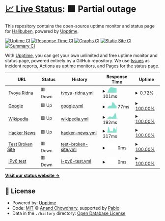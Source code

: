 # [📈 Live Status](https://status.tvoyaridna.com): <!--live status--> **🟧 Partial outage**

This repository contains the open-source uptime monitor and status page for [Halibuben](https://status.tvoyaridna.com), powered by [Upptime](https://github.com/upptime/upptime).

[![Uptime CI](https://github.com/Halibuben/status-page/workflows/Uptime%20CI/badge.svg)](https://github.com/Halibuben/status-page/actions?query=workflow%3A%22Uptime+CI%22)
[![Response Time CI](https://github.com/Halibuben/status-page/workflows/Response%20Time%20CI/badge.svg)](https://github.com/Halibuben/status-page/actions?query=workflow%3A%22Response+Time+CI%22)
[![Graphs CI](https://github.com/Halibuben/status-page/workflows/Graphs%20CI/badge.svg)](https://github.com/Halibuben/status-page/actions?query=workflow%3A%22Graphs+CI%22)
[![Static Site CI](https://github.com/Halibuben/status-page/workflows/Static%20Site%20CI/badge.svg)](https://github.com/Halibuben/status-page/actions?query=workflow%3A%22Static+Site+CI%22)
[![Summary CI](https://github.com/Halibuben/status-page/workflows/Summary%20CI/badge.svg)](https://github.com/Halibuben/status-page/actions?query=workflow%3A%22Summary+CI%22)

With [Upptime](https://upptime.js.org), you can get your own unlimited and free uptime monitor and status page, powered entirely by a GitHub repository. We use [Issues](https://github.com/Halibuben/status-page/issues) as incident reports, [Actions](https://github.com/Halibuben/status-page/actions) as uptime monitors, and [Pages](https://status.tvoyaridna.com) for the status page.

<!--start: status pages-->
<!-- This summary is generated by Upptime (https://github.com/upptime/upptime) -->
<!-- Do not edit this manually, your changes will be overwritten -->
<!-- prettier-ignore -->
| URL | Status | History | Response Time | Uptime |
| --- | ------ | ------- | ------------- | ------ |
| <img alt="" src="https://icons.duckduckgo.com/ip3/tvoyaridna.com.ico" height="13"> [Tvoya Ridna](https://tvoyaridna.com/) | 🟥 Down | [tvoya-ridna.yml](https://github.com/Halibuben/status-page/commits/HEAD/history/tvoya-ridna.yml) | <details><summary><img alt="Response time graph" src="./graphs/tvoya-ridna/response-time-week.png" height="20"> 101ms</summary><br><a href="https://status.tvoyaridna.com/history/tvoya-ridna"><img alt="Response time 101" src="https://img.shields.io/endpoint?url=https%3A%2F%2Fraw.githubusercontent.com%2FHalibuben%2Fstatus-page%2FHEAD%2Fapi%2Ftvoya-ridna%2Fresponse-time.json"></a><br><a href="https://status.tvoyaridna.com/history/tvoya-ridna"><img alt="24-hour response time 101" src="https://img.shields.io/endpoint?url=https%3A%2F%2Fraw.githubusercontent.com%2FHalibuben%2Fstatus-page%2FHEAD%2Fapi%2Ftvoya-ridna%2Fresponse-time-day.json"></a><br><a href="https://status.tvoyaridna.com/history/tvoya-ridna"><img alt="7-day response time 101" src="https://img.shields.io/endpoint?url=https%3A%2F%2Fraw.githubusercontent.com%2FHalibuben%2Fstatus-page%2FHEAD%2Fapi%2Ftvoya-ridna%2Fresponse-time-week.json"></a><br><a href="https://status.tvoyaridna.com/history/tvoya-ridna"><img alt="30-day response time 101" src="https://img.shields.io/endpoint?url=https%3A%2F%2Fraw.githubusercontent.com%2FHalibuben%2Fstatus-page%2FHEAD%2Fapi%2Ftvoya-ridna%2Fresponse-time-month.json"></a><br><a href="https://status.tvoyaridna.com/history/tvoya-ridna"><img alt="1-year response time 101" src="https://img.shields.io/endpoint?url=https%3A%2F%2Fraw.githubusercontent.com%2FHalibuben%2Fstatus-page%2FHEAD%2Fapi%2Ftvoya-ridna%2Fresponse-time-year.json"></a></details> | <details><summary><a href="https://status.tvoyaridna.com/history/tvoya-ridna">0.72%</a></summary><a href="https://status.tvoyaridna.com/history/tvoya-ridna"><img alt="All-time uptime 0.72%" src="https://img.shields.io/endpoint?url=https%3A%2F%2Fraw.githubusercontent.com%2FHalibuben%2Fstatus-page%2FHEAD%2Fapi%2Ftvoya-ridna%2Fuptime.json"></a><br><a href="https://status.tvoyaridna.com/history/tvoya-ridna"><img alt="24-hour uptime 0.72%" src="https://img.shields.io/endpoint?url=https%3A%2F%2Fraw.githubusercontent.com%2FHalibuben%2Fstatus-page%2FHEAD%2Fapi%2Ftvoya-ridna%2Fuptime-day.json"></a><br><a href="https://status.tvoyaridna.com/history/tvoya-ridna"><img alt="7-day uptime 0.72%" src="https://img.shields.io/endpoint?url=https%3A%2F%2Fraw.githubusercontent.com%2FHalibuben%2Fstatus-page%2FHEAD%2Fapi%2Ftvoya-ridna%2Fuptime-week.json"></a><br><a href="https://status.tvoyaridna.com/history/tvoya-ridna"><img alt="30-day uptime 0.72%" src="https://img.shields.io/endpoint?url=https%3A%2F%2Fraw.githubusercontent.com%2FHalibuben%2Fstatus-page%2FHEAD%2Fapi%2Ftvoya-ridna%2Fuptime-month.json"></a><br><a href="https://status.tvoyaridna.com/history/tvoya-ridna"><img alt="1-year uptime 0.72%" src="https://img.shields.io/endpoint?url=https%3A%2F%2Fraw.githubusercontent.com%2FHalibuben%2Fstatus-page%2FHEAD%2Fapi%2Ftvoya-ridna%2Fuptime-year.json"></a></details>
| <img alt="" src="https://icons.duckduckgo.com/ip3/www.google.com.ico" height="13"> [Google](https://www.google.com) | 🟩 Up | [google.yml](https://github.com/Halibuben/status-page/commits/HEAD/history/google.yml) | <details><summary><img alt="Response time graph" src="./graphs/google/response-time-week.png" height="20"> 77ms</summary><br><a href="https://status.tvoyaridna.com/history/google"><img alt="Response time 77" src="https://img.shields.io/endpoint?url=https%3A%2F%2Fraw.githubusercontent.com%2FHalibuben%2Fstatus-page%2FHEAD%2Fapi%2Fgoogle%2Fresponse-time.json"></a><br><a href="https://status.tvoyaridna.com/history/google"><img alt="24-hour response time 77" src="https://img.shields.io/endpoint?url=https%3A%2F%2Fraw.githubusercontent.com%2FHalibuben%2Fstatus-page%2FHEAD%2Fapi%2Fgoogle%2Fresponse-time-day.json"></a><br><a href="https://status.tvoyaridna.com/history/google"><img alt="7-day response time 77" src="https://img.shields.io/endpoint?url=https%3A%2F%2Fraw.githubusercontent.com%2FHalibuben%2Fstatus-page%2FHEAD%2Fapi%2Fgoogle%2Fresponse-time-week.json"></a><br><a href="https://status.tvoyaridna.com/history/google"><img alt="30-day response time 77" src="https://img.shields.io/endpoint?url=https%3A%2F%2Fraw.githubusercontent.com%2FHalibuben%2Fstatus-page%2FHEAD%2Fapi%2Fgoogle%2Fresponse-time-month.json"></a><br><a href="https://status.tvoyaridna.com/history/google"><img alt="1-year response time 77" src="https://img.shields.io/endpoint?url=https%3A%2F%2Fraw.githubusercontent.com%2FHalibuben%2Fstatus-page%2FHEAD%2Fapi%2Fgoogle%2Fresponse-time-year.json"></a></details> | <details><summary><a href="https://status.tvoyaridna.com/history/google">100.00%</a></summary><a href="https://status.tvoyaridna.com/history/google"><img alt="All-time uptime 100.00%" src="https://img.shields.io/endpoint?url=https%3A%2F%2Fraw.githubusercontent.com%2FHalibuben%2Fstatus-page%2FHEAD%2Fapi%2Fgoogle%2Fuptime.json"></a><br><a href="https://status.tvoyaridna.com/history/google"><img alt="24-hour uptime 100.00%" src="https://img.shields.io/endpoint?url=https%3A%2F%2Fraw.githubusercontent.com%2FHalibuben%2Fstatus-page%2FHEAD%2Fapi%2Fgoogle%2Fuptime-day.json"></a><br><a href="https://status.tvoyaridna.com/history/google"><img alt="7-day uptime 100.00%" src="https://img.shields.io/endpoint?url=https%3A%2F%2Fraw.githubusercontent.com%2FHalibuben%2Fstatus-page%2FHEAD%2Fapi%2Fgoogle%2Fuptime-week.json"></a><br><a href="https://status.tvoyaridna.com/history/google"><img alt="30-day uptime 100.00%" src="https://img.shields.io/endpoint?url=https%3A%2F%2Fraw.githubusercontent.com%2FHalibuben%2Fstatus-page%2FHEAD%2Fapi%2Fgoogle%2Fuptime-month.json"></a><br><a href="https://status.tvoyaridna.com/history/google"><img alt="1-year uptime 100.00%" src="https://img.shields.io/endpoint?url=https%3A%2F%2Fraw.githubusercontent.com%2FHalibuben%2Fstatus-page%2FHEAD%2Fapi%2Fgoogle%2Fuptime-year.json"></a></details>
| <img alt="" src="https://icons.duckduckgo.com/ip3/en.wikipedia.org.ico" height="13"> [Wikipedia](https://en.wikipedia.org) | 🟩 Up | [wikipedia.yml](https://github.com/Halibuben/status-page/commits/HEAD/history/wikipedia.yml) | <details><summary><img alt="Response time graph" src="./graphs/wikipedia/response-time-week.png" height="20"> 192ms</summary><br><a href="https://status.tvoyaridna.com/history/wikipedia"><img alt="Response time 192" src="https://img.shields.io/endpoint?url=https%3A%2F%2Fraw.githubusercontent.com%2FHalibuben%2Fstatus-page%2FHEAD%2Fapi%2Fwikipedia%2Fresponse-time.json"></a><br><a href="https://status.tvoyaridna.com/history/wikipedia"><img alt="24-hour response time 192" src="https://img.shields.io/endpoint?url=https%3A%2F%2Fraw.githubusercontent.com%2FHalibuben%2Fstatus-page%2FHEAD%2Fapi%2Fwikipedia%2Fresponse-time-day.json"></a><br><a href="https://status.tvoyaridna.com/history/wikipedia"><img alt="7-day response time 192" src="https://img.shields.io/endpoint?url=https%3A%2F%2Fraw.githubusercontent.com%2FHalibuben%2Fstatus-page%2FHEAD%2Fapi%2Fwikipedia%2Fresponse-time-week.json"></a><br><a href="https://status.tvoyaridna.com/history/wikipedia"><img alt="30-day response time 192" src="https://img.shields.io/endpoint?url=https%3A%2F%2Fraw.githubusercontent.com%2FHalibuben%2Fstatus-page%2FHEAD%2Fapi%2Fwikipedia%2Fresponse-time-month.json"></a><br><a href="https://status.tvoyaridna.com/history/wikipedia"><img alt="1-year response time 192" src="https://img.shields.io/endpoint?url=https%3A%2F%2Fraw.githubusercontent.com%2FHalibuben%2Fstatus-page%2FHEAD%2Fapi%2Fwikipedia%2Fresponse-time-year.json"></a></details> | <details><summary><a href="https://status.tvoyaridna.com/history/wikipedia">100.00%</a></summary><a href="https://status.tvoyaridna.com/history/wikipedia"><img alt="All-time uptime 100.00%" src="https://img.shields.io/endpoint?url=https%3A%2F%2Fraw.githubusercontent.com%2FHalibuben%2Fstatus-page%2FHEAD%2Fapi%2Fwikipedia%2Fuptime.json"></a><br><a href="https://status.tvoyaridna.com/history/wikipedia"><img alt="24-hour uptime 100.00%" src="https://img.shields.io/endpoint?url=https%3A%2F%2Fraw.githubusercontent.com%2FHalibuben%2Fstatus-page%2FHEAD%2Fapi%2Fwikipedia%2Fuptime-day.json"></a><br><a href="https://status.tvoyaridna.com/history/wikipedia"><img alt="7-day uptime 100.00%" src="https://img.shields.io/endpoint?url=https%3A%2F%2Fraw.githubusercontent.com%2FHalibuben%2Fstatus-page%2FHEAD%2Fapi%2Fwikipedia%2Fuptime-week.json"></a><br><a href="https://status.tvoyaridna.com/history/wikipedia"><img alt="30-day uptime 100.00%" src="https://img.shields.io/endpoint?url=https%3A%2F%2Fraw.githubusercontent.com%2FHalibuben%2Fstatus-page%2FHEAD%2Fapi%2Fwikipedia%2Fuptime-month.json"></a><br><a href="https://status.tvoyaridna.com/history/wikipedia"><img alt="1-year uptime 100.00%" src="https://img.shields.io/endpoint?url=https%3A%2F%2Fraw.githubusercontent.com%2FHalibuben%2Fstatus-page%2FHEAD%2Fapi%2Fwikipedia%2Fuptime-year.json"></a></details>
| <img alt="" src="https://icons.duckduckgo.com/ip3/news.ycombinator.com.ico" height="13"> [Hacker News](https://news.ycombinator.com) | 🟩 Up | [hacker-news.yml](https://github.com/Halibuben/status-page/commits/HEAD/history/hacker-news.yml) | <details><summary><img alt="Response time graph" src="./graphs/hacker-news/response-time-week.png" height="20"> 317ms</summary><br><a href="https://status.tvoyaridna.com/history/hacker-news"><img alt="Response time 317" src="https://img.shields.io/endpoint?url=https%3A%2F%2Fraw.githubusercontent.com%2FHalibuben%2Fstatus-page%2FHEAD%2Fapi%2Fhacker-news%2Fresponse-time.json"></a><br><a href="https://status.tvoyaridna.com/history/hacker-news"><img alt="24-hour response time 317" src="https://img.shields.io/endpoint?url=https%3A%2F%2Fraw.githubusercontent.com%2FHalibuben%2Fstatus-page%2FHEAD%2Fapi%2Fhacker-news%2Fresponse-time-day.json"></a><br><a href="https://status.tvoyaridna.com/history/hacker-news"><img alt="7-day response time 317" src="https://img.shields.io/endpoint?url=https%3A%2F%2Fraw.githubusercontent.com%2FHalibuben%2Fstatus-page%2FHEAD%2Fapi%2Fhacker-news%2Fresponse-time-week.json"></a><br><a href="https://status.tvoyaridna.com/history/hacker-news"><img alt="30-day response time 317" src="https://img.shields.io/endpoint?url=https%3A%2F%2Fraw.githubusercontent.com%2FHalibuben%2Fstatus-page%2FHEAD%2Fapi%2Fhacker-news%2Fresponse-time-month.json"></a><br><a href="https://status.tvoyaridna.com/history/hacker-news"><img alt="1-year response time 317" src="https://img.shields.io/endpoint?url=https%3A%2F%2Fraw.githubusercontent.com%2FHalibuben%2Fstatus-page%2FHEAD%2Fapi%2Fhacker-news%2Fresponse-time-year.json"></a></details> | <details><summary><a href="https://status.tvoyaridna.com/history/hacker-news">100.00%</a></summary><a href="https://status.tvoyaridna.com/history/hacker-news"><img alt="All-time uptime 100.00%" src="https://img.shields.io/endpoint?url=https%3A%2F%2Fraw.githubusercontent.com%2FHalibuben%2Fstatus-page%2FHEAD%2Fapi%2Fhacker-news%2Fuptime.json"></a><br><a href="https://status.tvoyaridna.com/history/hacker-news"><img alt="24-hour uptime 100.00%" src="https://img.shields.io/endpoint?url=https%3A%2F%2Fraw.githubusercontent.com%2FHalibuben%2Fstatus-page%2FHEAD%2Fapi%2Fhacker-news%2Fuptime-day.json"></a><br><a href="https://status.tvoyaridna.com/history/hacker-news"><img alt="7-day uptime 100.00%" src="https://img.shields.io/endpoint?url=https%3A%2F%2Fraw.githubusercontent.com%2FHalibuben%2Fstatus-page%2FHEAD%2Fapi%2Fhacker-news%2Fuptime-week.json"></a><br><a href="https://status.tvoyaridna.com/history/hacker-news"><img alt="30-day uptime 100.00%" src="https://img.shields.io/endpoint?url=https%3A%2F%2Fraw.githubusercontent.com%2FHalibuben%2Fstatus-page%2FHEAD%2Fapi%2Fhacker-news%2Fuptime-month.json"></a><br><a href="https://status.tvoyaridna.com/history/hacker-news"><img alt="1-year uptime 100.00%" src="https://img.shields.io/endpoint?url=https%3A%2F%2Fraw.githubusercontent.com%2FHalibuben%2Fstatus-page%2FHEAD%2Fapi%2Fhacker-news%2Fuptime-year.json"></a></details>
| <img alt="" src="https://icons.duckduckgo.com/ip3/thissitedoesnotexist.koj.co.ico" height="13"> [Test Broken Site](https://thissitedoesnotexist.koj.co) | 🟥 Down | [test-broken-site.yml](https://github.com/Halibuben/status-page/commits/HEAD/history/test-broken-site.yml) | <details><summary><img alt="Response time graph" src="./graphs/test-broken-site/response-time-week.png" height="20"> 0ms</summary><br><a href="https://status.tvoyaridna.com/history/test-broken-site"><img alt="Response time 0" src="https://img.shields.io/endpoint?url=https%3A%2F%2Fraw.githubusercontent.com%2FHalibuben%2Fstatus-page%2FHEAD%2Fapi%2Ftest-broken-site%2Fresponse-time.json"></a><br><a href="https://status.tvoyaridna.com/history/test-broken-site"><img alt="24-hour response time 0" src="https://img.shields.io/endpoint?url=https%3A%2F%2Fraw.githubusercontent.com%2FHalibuben%2Fstatus-page%2FHEAD%2Fapi%2Ftest-broken-site%2Fresponse-time-day.json"></a><br><a href="https://status.tvoyaridna.com/history/test-broken-site"><img alt="7-day response time 0" src="https://img.shields.io/endpoint?url=https%3A%2F%2Fraw.githubusercontent.com%2FHalibuben%2Fstatus-page%2FHEAD%2Fapi%2Ftest-broken-site%2Fresponse-time-week.json"></a><br><a href="https://status.tvoyaridna.com/history/test-broken-site"><img alt="30-day response time 0" src="https://img.shields.io/endpoint?url=https%3A%2F%2Fraw.githubusercontent.com%2FHalibuben%2Fstatus-page%2FHEAD%2Fapi%2Ftest-broken-site%2Fresponse-time-month.json"></a><br><a href="https://status.tvoyaridna.com/history/test-broken-site"><img alt="1-year response time 0" src="https://img.shields.io/endpoint?url=https%3A%2F%2Fraw.githubusercontent.com%2FHalibuben%2Fstatus-page%2FHEAD%2Fapi%2Ftest-broken-site%2Fresponse-time-year.json"></a></details> | <details><summary><a href="https://status.tvoyaridna.com/history/test-broken-site">100.00%</a></summary><a href="https://status.tvoyaridna.com/history/test-broken-site"><img alt="All-time uptime 100.00%" src="https://img.shields.io/endpoint?url=https%3A%2F%2Fraw.githubusercontent.com%2FHalibuben%2Fstatus-page%2FHEAD%2Fapi%2Ftest-broken-site%2Fuptime.json"></a><br><a href="https://status.tvoyaridna.com/history/test-broken-site"><img alt="24-hour uptime 100.00%" src="https://img.shields.io/endpoint?url=https%3A%2F%2Fraw.githubusercontent.com%2FHalibuben%2Fstatus-page%2FHEAD%2Fapi%2Ftest-broken-site%2Fuptime-day.json"></a><br><a href="https://status.tvoyaridna.com/history/test-broken-site"><img alt="7-day uptime 100.00%" src="https://img.shields.io/endpoint?url=https%3A%2F%2Fraw.githubusercontent.com%2FHalibuben%2Fstatus-page%2FHEAD%2Fapi%2Ftest-broken-site%2Fuptime-week.json"></a><br><a href="https://status.tvoyaridna.com/history/test-broken-site"><img alt="30-day uptime 100.00%" src="https://img.shields.io/endpoint?url=https%3A%2F%2Fraw.githubusercontent.com%2FHalibuben%2Fstatus-page%2FHEAD%2Fapi%2Ftest-broken-site%2Fuptime-month.json"></a><br><a href="https://status.tvoyaridna.com/history/test-broken-site"><img alt="1-year uptime 100.00%" src="https://img.shields.io/endpoint?url=https%3A%2F%2Fraw.githubusercontent.com%2FHalibuben%2Fstatus-page%2FHEAD%2Fapi%2Ftest-broken-site%2Fuptime-year.json"></a></details>
| <img alt="" src="https://icons.duckduckgo.com/ip3/null.ico" height="13"> [IPv6 test](forwardemail.net) | 🟥 Down | [i-pv6-test.yml](https://github.com/Halibuben/status-page/commits/HEAD/history/i-pv6-test.yml) | <details><summary><img alt="Response time graph" src="./graphs/i-pv6-test/response-time-week.png" height="20"> 0ms</summary><br><a href="https://status.tvoyaridna.com/history/i-pv6-test"><img alt="Response time 0" src="https://img.shields.io/endpoint?url=https%3A%2F%2Fraw.githubusercontent.com%2FHalibuben%2Fstatus-page%2FHEAD%2Fapi%2Fi-pv6-test%2Fresponse-time.json"></a><br><a href="https://status.tvoyaridna.com/history/i-pv6-test"><img alt="24-hour response time 0" src="https://img.shields.io/endpoint?url=https%3A%2F%2Fraw.githubusercontent.com%2FHalibuben%2Fstatus-page%2FHEAD%2Fapi%2Fi-pv6-test%2Fresponse-time-day.json"></a><br><a href="https://status.tvoyaridna.com/history/i-pv6-test"><img alt="7-day response time 0" src="https://img.shields.io/endpoint?url=https%3A%2F%2Fraw.githubusercontent.com%2FHalibuben%2Fstatus-page%2FHEAD%2Fapi%2Fi-pv6-test%2Fresponse-time-week.json"></a><br><a href="https://status.tvoyaridna.com/history/i-pv6-test"><img alt="30-day response time 0" src="https://img.shields.io/endpoint?url=https%3A%2F%2Fraw.githubusercontent.com%2FHalibuben%2Fstatus-page%2FHEAD%2Fapi%2Fi-pv6-test%2Fresponse-time-month.json"></a><br><a href="https://status.tvoyaridna.com/history/i-pv6-test"><img alt="1-year response time 0" src="https://img.shields.io/endpoint?url=https%3A%2F%2Fraw.githubusercontent.com%2FHalibuben%2Fstatus-page%2FHEAD%2Fapi%2Fi-pv6-test%2Fresponse-time-year.json"></a></details> | <details><summary><a href="https://status.tvoyaridna.com/history/i-pv6-test">100.00%</a></summary><a href="https://status.tvoyaridna.com/history/i-pv6-test"><img alt="All-time uptime 100.00%" src="https://img.shields.io/endpoint?url=https%3A%2F%2Fraw.githubusercontent.com%2FHalibuben%2Fstatus-page%2FHEAD%2Fapi%2Fi-pv6-test%2Fuptime.json"></a><br><a href="https://status.tvoyaridna.com/history/i-pv6-test"><img alt="24-hour uptime 100.00%" src="https://img.shields.io/endpoint?url=https%3A%2F%2Fraw.githubusercontent.com%2FHalibuben%2Fstatus-page%2FHEAD%2Fapi%2Fi-pv6-test%2Fuptime-day.json"></a><br><a href="https://status.tvoyaridna.com/history/i-pv6-test"><img alt="7-day uptime 100.00%" src="https://img.shields.io/endpoint?url=https%3A%2F%2Fraw.githubusercontent.com%2FHalibuben%2Fstatus-page%2FHEAD%2Fapi%2Fi-pv6-test%2Fuptime-week.json"></a><br><a href="https://status.tvoyaridna.com/history/i-pv6-test"><img alt="30-day uptime 100.00%" src="https://img.shields.io/endpoint?url=https%3A%2F%2Fraw.githubusercontent.com%2FHalibuben%2Fstatus-page%2FHEAD%2Fapi%2Fi-pv6-test%2Fuptime-month.json"></a><br><a href="https://status.tvoyaridna.com/history/i-pv6-test"><img alt="1-year uptime 100.00%" src="https://img.shields.io/endpoint?url=https%3A%2F%2Fraw.githubusercontent.com%2FHalibuben%2Fstatus-page%2FHEAD%2Fapi%2Fi-pv6-test%2Fuptime-year.json"></a></details>

<!--end: status pages-->

[**Visit our status website →**](https://status.tvoyaridna.com)

## 📄 License

- Powered by: [Upptime](https://github.com/upptime/upptime)
- Code: [MIT](./LICENSE) © [Anand Chowdhary](https://anandchowdhary.com), supported by [Pabio](https://pabio.com)
- Data in the `./history` directory: [Open Database License](https://opendatacommons.org/licenses/odbl/1-0/)
